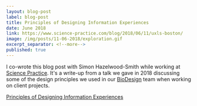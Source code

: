 ```yaml
---
layout: blog-post
label: blog-post
title: Principles of Designing Information Experiences
date: June 2018
link: https://www.science-practice.com/blog/2018/06/11/uxls-boston/
image: /img/posts/11-06-2018/exploration.gif
excerpt_separator: <!--more-->
published: true
---
```


I co-wrote this blog post with Simon Hazelwood-Smith while working at [Science Practice](https://www.science-practice.com/). It's a write-up from a talk we gave in 2018 discussing some of the design principles we used in our [BioDesign](https://www.science-practice.com/teams/bio-design/) team when working on client projects.

<!--more-->

[Principles of Designing Information Experiences](https://www.science-practice.com/blog/2018/06/11/uxls-boston/)
